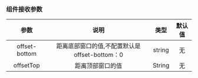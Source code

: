 

### 组件接收参数
参数 |               说明               |   类型    | 默认值
:---:|:------------------------------:|:-------:|:---:
offset-bottom| 距离底部窗口的值,不配置默认是offset-bottom：0 | string  | 无
offsetTop|            距离顶部窗口的值            | String  | 无

